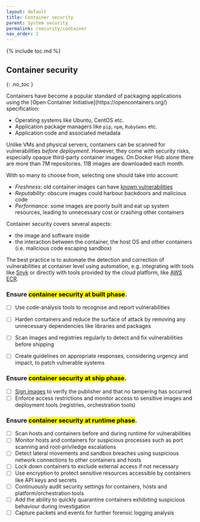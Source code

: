```yaml
---
layout: default
title: Container security
parent: System security
permalink: /security/container
nav_order: 2
---
```


{% include toc.md %}

## Container security
{: .no_toc }

<div class="note" markdown="1">
Containers have become a popular standard of packaging applications using the [Open Container Initiative](https://opencontainers.org/) specification:

- Operating systems like Ubuntu, CentOS etc.
- Application package managers like `pip`, `npm`, `RubyGems` etc.
- Application code and associated metadata


Unlike VMs and physical servers, containers can be scanned for vulnerabilities _before deployment_. However, they come with security risks, especially opaque third-party container images. On Docker Hub alone there are more than 7M repositories. 11B images are downloaded each month. 
 
 With so many to choose from, selecting one should take into account:

- _Freshness_: old container images can have [known vulnerabilities](https://blog.neuvector.com/article/equifax-data-breach-analysis)
- _Reputability_: obscure images could harbour backdoors and malicious code
- _Performance_: some images are poorly built and eat up system resources, leading to unnecessary cost or crashing other containers



Container security covers several aspects:
- the image and software inside
- the interaction between the container, the host OS and other containers (i.e. malicious code escaping sandbox)

The best practice is to automate the detection and correction of vulnerabilities at container level using automation, e.g. integrating with tools like [Snyk](https://support.snyk.io/hc/en-us/categories/360000583498-Snyk-Container) or directly with tools provided by the cloud platform, like [AWS ECR](https://docs.aws.amazon.com/AmazonECR/latest/userguide/image-scanning.html).

</div>

### Ensure <mark>container security at built phase</mark>.

- [ ] Use code-analysis tools to recognise and report vulnerabilities
- [ ] Harden containers and reduce the surface of attack by removing any unnecessary dependencies like libraries and packages
- [ ] Scan images and registries regularly to detect and fix vulnerabilities before shipping
- [ ] Create guidelines on appropriate responses, considering urgency and impact, to patch vulnerable systems


### Ensure <mark>container security at ship phase</mark>.

- [ ] [Sign images](https://docs.docker.com/engine/security/trust/) to verify the publisher and that no tampering has occurred
- [ ] Enforce access restrictions and monitor access to sensitive images and deployment tools (registries, orchestration tools)
 
### Ensure <mark>container security at runtime phase</mark>.

- [ ] Scan hosts and containers before and during runtime for vulnerabilities
- [ ] Monitor hosts and containers for suspicious processes such as port scanning and root-priviledge escalations
- [ ] Detect lateral movements and sandbox breaches using suspicious network connections to other containers and hosts
- [ ] Lock down containers to exclude external access if not necessary
- [ ] Use encryption to protect sensitive resources accessible by containers like API keys and secrets
- [ ] Continuously audit security settings for containers, hosts and platform/orchestration tools
- [ ] Add the ability to quickly quarantine containers exhibiting suspicious behaviour during investigation
- [ ] Capture packets and events for further forensic logging analysis